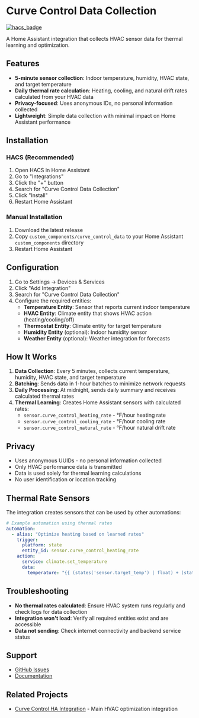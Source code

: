 # Curve Control Data Collection

[![hacs_badge](https://img.shields.io/badge/HACS-Custom-41BDF5.svg)](https://github.com/hacs/integration)

A Home Assistant integration that collects HVAC sensor data for thermal learning and optimization.

## Features

- **5-minute sensor collection**: Indoor temperature, humidity, HVAC state, and target temperature
- **Daily thermal rate calculation**: Heating, cooling, and natural drift rates calculated from your HVAC data
- **Privacy-focused**: Uses anonymous IDs, no personal information collected
- **Lightweight**: Simple data collection with minimal impact on Home Assistant performance

## Installation

### HACS (Recommended)

1. Open HACS in Home Assistant
2. Go to "Integrations"
3. Click the "+" button
4. Search for "Curve Control Data Collection"
5. Click "Install"
6. Restart Home Assistant

### Manual Installation

1. Download the latest release
2. Copy `custom_components/curve_control_data` to your Home Assistant `custom_components` directory
3. Restart Home Assistant

## Configuration

1. Go to Settings → Devices & Services
2. Click "Add Integration"
3. Search for "Curve Control Data Collection"
4. Configure the required entities:
   - **Temperature Entity**: Sensor that reports current indoor temperature
   - **HVAC Entity**: Climate entity that shows HVAC action (heating/cooling/off)
   - **Thermostat Entity**: Climate entity for target temperature
   - **Humidity Entity** (optional): Indoor humidity sensor
   - **Weather Entity** (optional): Weather integration for forecasts

## How It Works

1. **Data Collection**: Every 5 minutes, collects current temperature, humidity, HVAC state, and target temperature
2. **Batching**: Sends data in 1-hour batches to minimize network requests
3. **Daily Processing**: At midnight, sends daily summary and receives calculated thermal rates
4. **Thermal Learning**: Creates Home Assistant sensors with calculated rates:
   - `sensor.curve_control_heating_rate` - °F/hour heating rate
   - `sensor.curve_control_cooling_rate` - °F/hour cooling rate
   - `sensor.curve_control_natural_rate` - °F/hour natural drift rate

## Privacy

- Uses anonymous UUIDs - no personal information collected
- Only HVAC performance data is transmitted
- Data is used solely for thermal learning calculations
- No user identification or location tracking

## Thermal Rate Sensors

The integration creates sensors that can be used by other automations:

```yaml
# Example automation using thermal rates
automation:
  - alias: "Optimize heating based on learned rates"
    trigger:
      platform: state
      entity_id: sensor.curve_control_heating_rate
    action:
      service: climate.set_temperature
      data:
        temperature: "{{ (states('sensor.target_temp') | float) + (states('sensor.curve_control_heating_rate') | float * 0.1) }}"
```

## Troubleshooting

- **No thermal rates calculated**: Ensure HVAC system runs regularly and check logs for data collection
- **Integration won't load**: Verify all required entities exist and are accessible
- **Data not sending**: Check internet connectivity and backend service status

## Support

- [GitHub Issues](https://github.com/boringbots/curve-control-ha-data-collection/issues)
- [Documentation](https://github.com/boringbots/curve-control-ha-data-collection)

## Related Projects

- [Curve Control HA Integration](https://github.com/boringbots/curve-control-ha-integration) - Main HVAC optimization integration